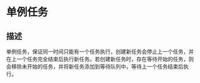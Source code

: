 # 单例任务

## 描述

单例任务，保证同一时间只能有一个任务执行，创建新任务会停止上一个任务，并在上一个任务完全结束后执行新任务。若创建新任务时，存在等待开始的任务，则会移除未开始的任务，并将新任务添加到等待队列中，等待上一个任务结束后执行。
